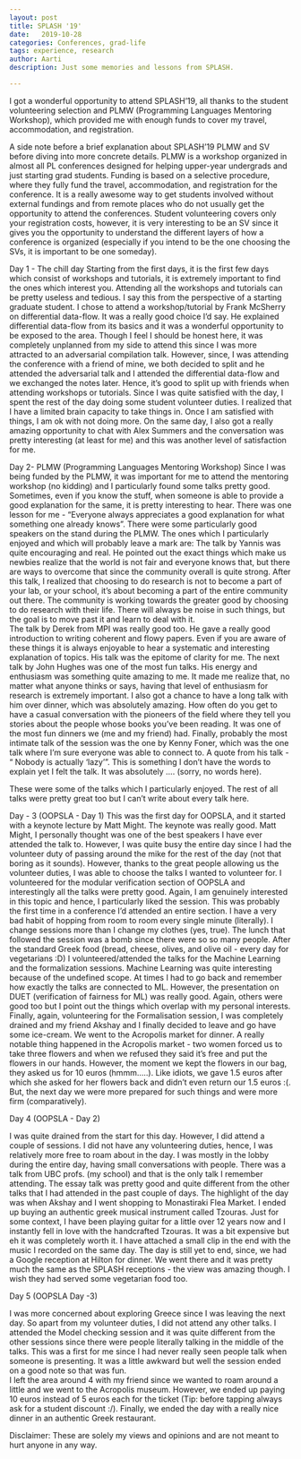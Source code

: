 ```yaml
---
layout: post
title: SPLASH '19'
date:   2019-10-28
categories: Conferences, grad-life
tags: experience, research
author: Aarti
description: Just some memories and lessons from SPLASH.

---
```


I got a wonderful opportunity to attend SPLASH’19, all thanks to the student volunteering selection and PLMW (Programming Languages Mentoring Workshop), which provided me with enough funds to cover my travel, accommodation, and registration.

A side note before a brief explanation about SPLASH’19 PLMW and SV before diving into more concrete details. PLMW is a workshop organized in almost all PL conferences designed for helping upper-year undergrads and just starting grad students. Funding is based on a selective procedure, where they fully fund the travel, accommodation, and registration for the conference. It is a really awesome way to get students involved without external fundings and from remote places who do not usually get the opportunity to attend the conferences. Student volunteering covers only your registration costs, however, it is very interesting to be an SV since it gives you the opportunity to understand the different layers of how a conference is organized (especially if you intend to be the one choosing the SVs, it is important to be one someday).

Day 1 - The chill day
Starting from the first days, it is the first few days which consist of workshops and tutorials, it is extremely important to find the ones which interest you. Attending all the workshops and tutorials can be pretty useless and tedious. I say this from the perspective of a starting graduate student. I chose to attend a workshop/tutorial by Frank McSherry on differential data-flow. It was a really good choice I’d say. He explained differential data-flow from its basics and it was a wonderful opportunity to be exposed to the area. Though I feel I should be honest here, it was completely unplanned from my side to attend this since I was more attracted to an adversarial compilation talk. However, since, I was attending the conference with a friend of mine, we both decided to split and he attended the adversarial talk and I attended the differential data-flow and we exchanged the notes later. Hence, it’s good to split up with friends when attending workshops or tutorials. Since I was quite satisfied with the day, I spent the rest of the day doing some student volunteer duties. I realized that I have a limited brain capacity to take things in. Once I am satisfied with things, I am ok with not doing more.
On the same day, I also got a really amazing opportunity to chat with Alex Summers and the conversation was pretty interesting (at least for me) and this was another level of satisfaction for me.

Day 2- PLMW (Programming Languages Mentoring Workshop)
Since I was being funded by the PLMW, it was important for me to attend the mentoring workshop (no kidding) and I particularly found some talks pretty good. Sometimes, even if you know the stuff, when someone is able to provide a good explanation for the same, it is pretty interesting to hear. There was one lesson for me - “Everyone always appreciates a good explanation for what something one already knows”. There were some particularly good speakers on the stand during the PLMW. The ones which I particularly enjoyed and which will probably leave a mark are:
The talk by Yannis was quite encouraging and real. He pointed out the exact things which make us newbies realize that the world is not fair and everyone knows that, but there are ways to overcome that since the community overall is quite strong. After this talk, I realized that choosing to do research is not to become a part of your lab, or your school, it’s about becoming a part of the entire community out there. The community is working towards the greater good by choosing to do research with their life. There will always be noise in such things, but the goal is to move past it and learn to deal with it.  
The talk by Derek from MPI was really good too. He gave a really good introduction to writing coherent and flowy papers. Even if you are aware of these things it is always enjoyable to hear a systematic and interesting explanation of topics. His talk was the epitome of clarity for me.
The next talk by John Hughes was one of the most fun talks. His energy and enthusiasm was something quite amazing to me. It made me realize that, no matter what anyone thinks or says, having that level of enthusiasm for research is extremely important. I also got a chance to have a long talk with him over dinner, which was absolutely amazing. How often do you get to have a casual conversation with the pioneers of the field where they tell you stories about the people whose books you’ve been reading. It was one of the most fun dinners we (me and my friend) had.
Finally, probably the most intimate talk of the session was the one by Kenny Foner, which was the one talk where I’m sure everyone was able to connect to. A quote from his talk - “ Nobody is actually ‘lazy’”. This is something I don’t have the words to explain yet I felt the talk. It was absolutely …. (sorry, no words here).

These were some of the talks which I particularly enjoyed. The rest of all talks were pretty great too but I can’t write about every talk here.

Day - 3 (OOPSLA - Day 1)
This was the first day for OOPSLA, and it started with a keynote lecture by Matt Might. The keynote was really good. Matt Might, I personally thought was one of the best speakers I have ever attended the talk to.  However, I was quite busy the entire day since I had the volunteer duty of passing around the mike for the rest of the day (not that boring as it sounds). However, thanks to the great people allowing us the volunteer duties, I was able to choose the talks I wanted to volunteer for. I volunteered for the modular verification section of OOPSLA and interestingly all the talks were pretty good. Again, I am genuinely interested in this topic and hence, I particularly liked the session. This was probably the first time in a conference I’d attended an entire section. I have a very bad habit of hopping from room to room every single minute (literally). I change sessions more than I change my clothes (yes, true).
The lunch that followed the session was a bomb since there were so so many people. After the standard Greek food (bread, cheese, olives, and olive oil - every day for vegetarians :D) I volunteered/attended the talks for the Machine Learning and the formalization sessions. Machine Learning was quite interesting because of the undefined scope. At times I had to go back and remember how exactly the talks are connected to ML. However, the presentation on DUET (verification of fairness for ML) was really good. Again, others were good too but I point out the things which overlap with my personal interests. Finally, again, volunteering for the Formalisation session, I was completely drained and my friend Akshay and I finally decided to leave and go have some ice-cream. We went to the Acropolis market for dinner. A really notable thing happened in the Acropolis market - two women forced us to take three flowers and when we refused they said it’s free and put the flowers in our hands. However, the moment we kept the flowers in our bag, they asked us for 10 euros (hmmm…..). Like idiots, we gave 1.5 euros after which she asked for her flowers back and didn’t even return our 1.5 euros :(. But, the next day we were more prepared for such things and were more firm (comparatively).


Day 4 (OOPSLA - Day 2)

I was quite drained from the start for this day. However, I did attend a couple of sessions. I did not have any volunteering duties, hence, I was relatively more free to roam about in the day. I was mostly in the lobby during the entire day, having small conversations with people.
There was a talk from UBC profs. (my school) and that is the only talk I remember attending. The essay talk was pretty good and quite different from the other talks that I had attended in the past couple of days.
The highlight of the day was when Akshay and I went shopping to Monastiraki Flea Market. I ended up buying an authentic greek musical instrument called Tzouras. Just for some context, I have been playing guitar for a little over 12 years now and I instantly fell in love with the handcrafted Tzouras. It was a bit expensive but eh it was completely worth it. I have attached a small clip in the end with the music I recorded on the same day.
The day is still yet to end, since, we had a Google reception at Hilton for dinner. We went there and it was pretty much the same as the SPLASH receptions - the view was amazing though. I wish they had served some vegetarian food too.

Day 5 (OOPSLA Day -3)

I was more concerned about exploring Greece since I was leaving the next day. So apart from my volunteer duties, I did not attend any other talks.  I attended the Model checking session and it was quite different from the other sessions since there were people literally talking in the middle of the talks. This was a first for me since I had never really seen people talk when someone is presenting. It was a little awkward but well the session ended on a good note so that was fun.  
I left the area around 4 with my friend since we wanted to roam around a little and we went to the Acropolis museum. However, we ended up paying 10 euros instead of 5 euros each for the ticket (Tip: before tapping always ask for a student discount :/). Finally, we ended the day with a really nice dinner in an authentic Greek restaurant.

Disclaimer: These are solely my views and opinions and are not meant to hurt anyone in any way.
